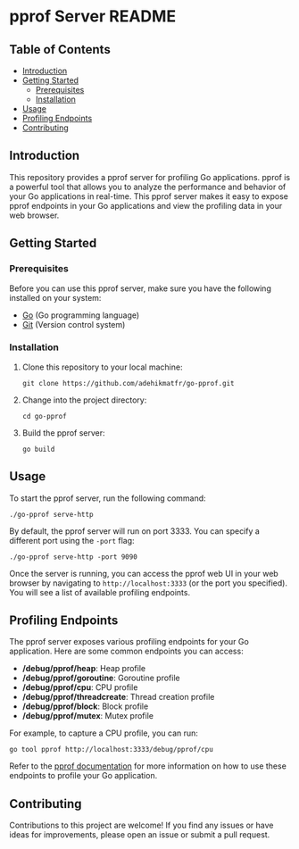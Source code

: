 
# pprof Server README
## Table of Contents
- [Introduction](#introduction)
- [Getting Started](#getting-started)
  - [Prerequisites](#prerequisites)
  - [Installation](#installation)
- [Usage](#usage)
- [Profiling Endpoints](#profiling-endpoints)
- [Contributing](#contributing)

## Introduction

This repository provides a pprof server for profiling Go applications. pprof is a powerful tool that allows you to analyze the performance and behavior of your Go applications in real-time. This pprof server makes it easy to expose pprof endpoints in your Go applications and view the profiling data in your web browser.

## Getting Started

### Prerequisites

Before you can use this pprof server, make sure you have the following installed on your system:

- [Go](https://golang.org/doc/install) (Go programming language)
- [Git](https://git-scm.com/book/en/v2/Getting-Started-Installing-Git) (Version control system)

### Installation

1. Clone this repository to your local machine:

   ```shell
   git clone https://github.com/adehikmatfr/go-pprof.git
   ```

2. Change into the project directory:

   ```shell
   cd go-pprof
   ```

3. Build the pprof server:

   ```shell
   go build
   ```

## Usage

To start the pprof server, run the following command:

```shell
./go-pprof serve-http
```

By default, the pprof server will run on port 3333. You can specify a different port using the `-port` flag:

```shell
./go-pprof serve-http -port 9090
```

Once the server is running, you can access the pprof web UI in your web browser by navigating to `http://localhost:3333` (or the port you specified). You will see a list of available profiling endpoints.

## Profiling Endpoints

The pprof server exposes various profiling endpoints for your Go application. Here are some common endpoints you can access:

- **/debug/pprof/heap**: Heap profile
- **/debug/pprof/goroutine**: Goroutine profile
- **/debug/pprof/cpu**: CPU profile
- **/debug/pprof/threadcreate**: Thread creation profile
- **/debug/pprof/block**: Block profile
- **/debug/pprof/mutex**: Mutex profile

For example, to capture a CPU profile, you can run:

```shell
go tool pprof http://localhost:3333/debug/pprof/cpu
```

Refer to the [pprof documentation](https://pkg.go.dev/net/http/pprof) for more information on how to use these endpoints to profile your Go application.

## Contributing

Contributions to this project are welcome! If you find any issues or have ideas for improvements, please open an issue or submit a pull request.
